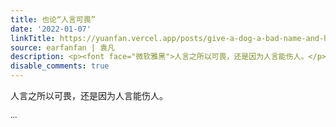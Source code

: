 ```yaml
---
title: 也论“人言可畏”
date: '2022-01-07'
linkTitle: https://yuanfan.vercel.app/posts/give-a-dog-a-bad-name-and-hang-him/
source: earfanfan | 袁凡
description: <p><font face="微软雅黑">人言之所以可畏，还是因为人言能伤人。</p> ...
disable_comments: true
---
```

<p><font face="微软雅黑">人言之所以可畏，还是因为人言能伤人。</p> ...